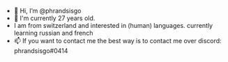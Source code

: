 - 👋 Hi, I’m @phrandsisgo
- 👀 I'm currently 27 years old.
- I am from switzerland and interested in (human) languages. currently learning russian and french
- 📫 If you want to contact me the best way is to contact me over discord: phrandsisgo#0414

<!---
phrandsisgo/phrandsisgo is a ✨ special ✨ repository because its `README.md` (this file) appears on your GitHub profile.
You can click the Preview link to take a look at your changes.
--->
